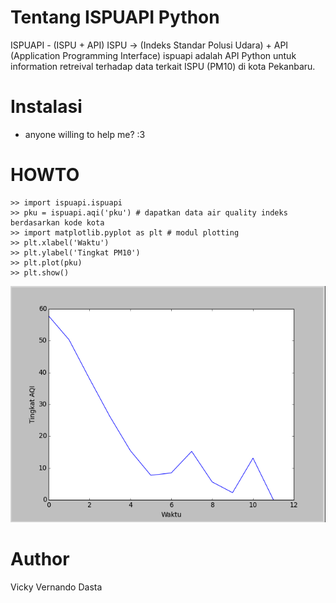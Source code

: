 # Tentang ISPUAPI Python

ISPUAPI - (ISPU + API)
ISPU -> (Indeks Standar Polusi Udara) + API (Application Programming Interface)
ispuapi adalah API Python untuk information retreival terhadap data terkait ISPU (PM10) di kota Pekanbaru.

# Instalasi

- anyone willing to help me? :3

# HOWTO

```
>> import ispuapi.ispuapi
>> pku = ispuapi.aqi('pku') # dapatkan data air quality indeks berdasarkan kode kota
>> import matplotlib.pyplot as plt # modul plotting
>> plt.xlabel('Waktu')
>> plt.ylabel('Tingkat PM10')
>> plt.plot(pku)
>> plt.show()
```

![hasil plotting](/img/img.png)

# Author

Vicky Vernando Dasta
